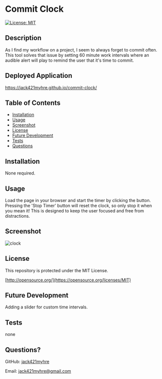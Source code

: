 # Commit Clock
[![License: MIT](https://img.shields.io/badge/License-MIT-yellow.svg)](https://opensource.org/licenses/MIT)
## Description
As I find my workflow on a project, I seem to always forget to commit often. This tool solves that issue by setting 60 minute work intervals where an audible alert will play to remind the user that it's time to commit. 
## Deployed Application
https://jack421myhre.github.io/commit-clock/
## Table of Contents
* [Installation](#installation)
* [Usage](#usage)
* [Screenshot](#screenshot)
* [License](#license)
* [Future Development](#future-development)
* [Tests](#tests)
* [Questions](#questions)
## Installation
None required.
## Usage 
Load the page in your browser and start the timer by clicking the button. Pressing the 'Stop Timer' button will reset the clock, so only stop it when you mean it! This is designed to keep the user focused and free from distractions.
## Screenshot
![clock](https://user-images.githubusercontent.com/73844213/194780037-af1f8e53-caa9-4974-900e-77c623d38888.png)

## License
This repository is protected under the MIT License.

[http://opensource.org/](https://opensource.org/licenses/MIT)
## Future Development
Adding a slider for custom time intervals.
## Tests
none
## Questions?
GitHub: [jack421myhre](https://github.com/jack421myhre)

Email: jack421myhre@gmail.com  
